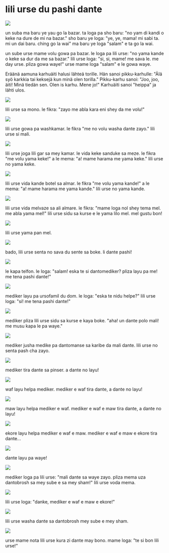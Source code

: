 # lili urse du pashi dante

![](http://www.panlingue.info/grafe/urse_dante/urse_01.png)

un suba ma baru ye yau go la bazar.
ta loga pa sho baru:
"no yam di kandi o keke na dure de mi na bazar."
sho baru ye loga:
"ye, ye, mama! mi sabi ta. mi un dai baru. ching go la wai"
ma baru ye loga "salam" e ta go la wai.

un sube urse mame volu gowa pa bazar.
le loga pa lili urse:
"no yama kande o keke sa dur da me sa bazar."
lili urse loga:
"si, si, mame! me sava le. me day urse. pliza gowa waye!"
urse mame loga "salam" e le gowa waye.

Eräänä aamuna karhuäiti halusi lähteä torille.
Hän sanoi pikku-karhulle:
"Älä syö karkkia tai keksejä kun minä olen torilla."
Pikku-karhu sanoi:
"Joo, joo, äiti! Minä tiedän sen. Olen is karhu. Mene jo!"
Karhuäiti sanoi "heippa" ja lähti ulos.

![](http://www.panlingue.info/grafe/urse_dante/urse_02.png)

lili urse sa mono. le fikra:
"zayo me abla kara eni shey da me volu!"

![](http://www.panlingue.info/grafe/urse_dante/urse_03.png)

lili urse gowa pa washkamar.
le fikra "me no volu washa dante zayo."
lili urse si mali.

![](http://www.panlingue.info/grafe/urse_dante/urse_04.png)

lili urse joga lili gar sa mey kamar.
le vida keke sanduke sa meze.
le fikra "me volu yama keke!"
a le mema: "a! mame harama me yama keke."
lili urse no yama keke.

![](http://www.panlingue.info/grafe/urse_dante/urse_05.png)

lili urse vida kande botel sa almar.
le fikra "me volu yama kande!"
a le mema: "a! mame harama me yama kande."
lili urse no yama kande.

![](http://www.panlingue.info/grafe/urse_dante/urse_06.png)

lili urse vida melvaze sa ali almare.
le fikra:
"mame loga nol shey tema mel. me abla yama mel!"
lili urse sidu sa kurse e le yama lilo mel.
mel gustu bon!

![](http://www.panlingue.info/grafe/urse_dante/urse_07.png)

lili urse yama pan mel.

![](http://www.panlingue.info/grafe/urse_dante/urse_08.png)

bado, lili urse senta no sava du sente sa boke.
li dante pashi!

![](http://www.panlingue.info/grafe/urse_dante/urse_09.png)

le kapa telfon.
le loga: "salam! eska te si dantomediker? pliza layu pa me! me tena pashi dante!"

![](http://www.panlingue.info/grafe/urse_dante/urse_10.png)

mediker layu pa ursofamil du dom.
le loga: "eska te nidu helpe?"
lili urse loga: "si! me tena pashi dante!"

![](http://www.panlingue.info/grafe/urse_dante/urse_11.png)

mediker pliza lili urse sidu sa kurse e kaya boke.
"aha! un dante polo mali! me musu kapa le pa waye."

![](http://www.panlingue.info/grafe/urse_dante/urse_12.png)

mediker jusha medike pa dantomanse sa karibe da mali dante.
lili urse no senta pash cha zayo.

![](http://www.panlingue.info/grafe/urse_dante/urse_13.png)

mediker tira dante sa pinser.
a dante no layu!

![](http://www.panlingue.info/grafe/urse_dante/urse_14.png)

waf layu helpa mediker.
mediker e waf tira dante, a dante no layu!

![](http://www.panlingue.info/grafe/urse_dante/urse_15.png)

maw layu helpa mediker e waf.
mediker e waf e maw tira dante, a dante no layu!

![](http://www.panlingue.info/grafe/urse_dante/urse_16.png)

ekore layu helpa mediker e waf e maw.
mediker e waf e maw e ekore tira dante...

![](http://www.panlingue.info/grafe/urse_dante/urse_17.png)

dante layu pa waye!

![](http://www.panlingue.info/grafe/urse_dante/urse_18.png)

mediker loga pa lili urse:
"mali dante sa waye zayo.
pliza mema uza dantobrosh sa mey sube e sa mey sham!"
lili urse voda mema.

![](http://www.panlingue.info/grafe/urse_dante/urse_19.png)

lili urse loga: "danke, mediker e waf e maw e ekore!"

![](http://www.panlingue.info/grafe/urse_dante/urse_20.png)

lili urse washa dante sa dantobrosh mey sube e mey sham.

![](http://www.panlingue.info/grafe/urse_dante/urse_21.png)

urse mame nota lili urse kura zi dante may bono.
mame loga: "te si bon lili urse!"

